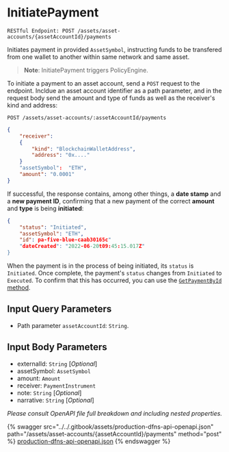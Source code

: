 # InitiatePayment

`RESTful Endpoint: POST /assets/asset-accounts/{assetAccountId}/payments`

Initiates payment in provided `AssetSymbol`, instructing funds to be transfered from one wallet to another within same network and same asset.

> **Note**: InitiatePayment triggers PolicyEngine.

To initiate a payment to an asset account, send a `POST` request to the endpoint. Incldue an asset account identifier as a path parameter, and in the request body send the amount and type of funds as well as the receiver's kind and address:

```http
POST /assets/asset-accounts/:assetAccountId/payments
```

```json
{
    "receiver": 
    {
        "kind": "BlockchainWalletAddress",
        "address": "0x...."
    }
    "assetSymbol":  "ETH",
    "amount": "0.0001"
}
```

If successful, the response contains, among other things, a **date stamp** and a **new payment ID**, confirming that a new payment of the correct **amount** and **type** is being **initiated**:

```json
{ 
    "status": "Initiated",
    "assetSymbol": "ETH",
    "id": pa-five-blue-caab30165c"
    "dateCreated": "2022-06-20t09:45:15.017Z"
}
```

When the payment is in the process of being initiated, its `status` is `Initiated`. Once complete, the payment's `status` changes from `Initiated` to `Executed`. To confirm that this has occurred, you can use the [`GetPaymentById` method](GetPaymentById.md).

## Input Query Parameters

* Path parameter `assetAccountId`: `String`.

## Input Body Parameters

* externalId: `String` \[_Optional_]
* assetSymbol: `AssetSymbol`
* amount: `Amount`
* receiver: `PaymentInstrument`
* note: `String` \[_Optional_]
* narrative: `String` \[_Optional_]

_Please consult OpenAPI file full breakdown and including nested properties._

{% swagger src="../../.gitbook/assets/production-dfns-api-openapi.json" path="/assets/asset-accounts/{assetAccountId}/payments" method="post" %}
[production-dfns-api-openapi.json](../../.gitbook/assets/production-dfns-api-openapi.json)
{% endswagger %}
